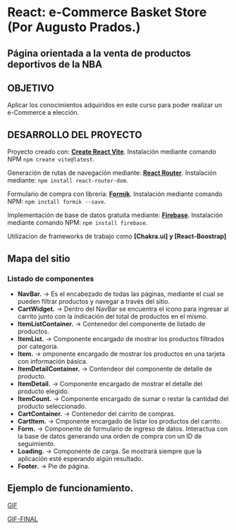 # React: e-Commerce Basket Store (Por Augusto Prados.)
## Página orientada a la venta de productos deportivos de la NBA

## OBJETIVO

Aplicar los conocimientos adquiridos en este curso para poder realizar un e-Commerce a elección.

## DESARROLLO DEL PROYECTO

Proyecto creado con: **[Create React Vite](https://vitejs.dev/)**. Instalación mediante comando NPM `npm create vite@latest`.

Generación de rutas de navegación mediante: **[React Router](https://reactrouter.com/en/main)**. Instalación mediante: `npm install react-router-dom`.

Formulario de compra con librería: **[Formik](https://formik.org/)**. Instalación mediante comando NPM: `npm install formik --save`.

Implementación de base de datos gratuita mediante: **[Firebase](https://firebase.google.com/)**. Instalación mediante comando NPM: `npm install firebase`.

Utilizacion de frameworks de trabajo como **[Chakra.ui] y [React-Boostrap]**

## Mapa del sitio

### Listado de componentes
- **NavBar.** -> Es el encabezado de todas las páginas, mediante el cual se pueden filtrar productos y navegar a través del sitio.
- **CartWidget.** -> Dentro del NavBar se encuentra el ícono para ingresar al carrito junto con la indicación del total de productos en el mismo.
- **ItemListContainer.** -> Contenedor del componente de listado de productos.
- **ItemList.** -> Componente encargado de mostrar los productos filtrados por categoria.
- **Item.** -> omponente encargado de mostrar los productos en una tarjeta con información básica.
- **ItemDetailContainer.** -> Contendeor del componente de detalle de producto.
- **ItemDetail.** -> Componente encargado de mostrar el detalle del producto elegido.
- **ItemCount.** -> Componente encargado de sumar o restar la cantidad del producto seleccionado.
- **CartContainer.** -> Contenedor del carrito de compras.
- **CartItem.** -> Cmponente encargado de listar los productos del carrito.
- **Form.** -> Componente de formulario de ingreso de datos. Interactua con la base de datos generando una orden de compra con un ID de seguimiento.
- **Loading.** -> Componente de carga. Se mostrará siempre que la aplicación esté esperando algún resultado.
- **Footer.** -> Pie de página.

## Ejemplo de funcionamiento.

[GIF](https://github.com/prados91/eCommerce-BasketStore/blob/main/public/Animation.gif)

[GIF-FINAL](https://github.com/prados91/eCommerce-BasketStore/blob/main/public/EjDeFuncionamientoFinal.gif)
